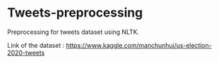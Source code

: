 # Tweets-preprocessing
Preprocessing for tweets dataset using NLTK.

Link of the dataset : https://www.kaggle.com/manchunhui/us-election-2020-tweets

